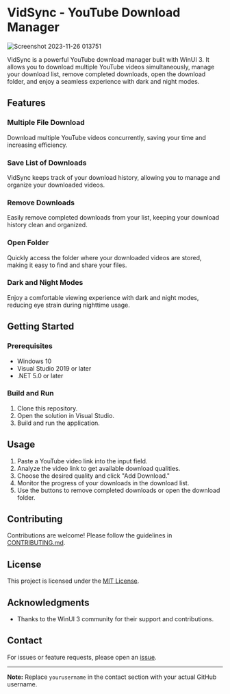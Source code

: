 # VidSync - YouTube Download Manager
![Screenshot 2023-11-26 013751](https://github.com/manusoft/Youtube-Downloader/assets/83714923/988b5d73-818b-44d3-b377-36333642e848)

VidSync is a powerful YouTube download manager built with WinUI 3. It allows you to download multiple YouTube videos simultaneously, manage your download list, remove completed downloads, open the download folder, and enjoy a seamless experience with dark and night modes.

## Features

### Multiple File Download
Download multiple YouTube videos concurrently, saving your time and increasing efficiency.

### Save List of Downloads
VidSync keeps track of your download history, allowing you to manage and organize your downloaded videos.

### Remove Downloads
Easily remove completed downloads from your list, keeping your download history clean and organized.

### Open Folder
Quickly access the folder where your downloaded videos are stored, making it easy to find and share your files.

### Dark and Night Modes
Enjoy a comfortable viewing experience with dark and night modes, reducing eye strain during nighttime usage.

## Getting Started

### Prerequisites
- Windows 10
- Visual Studio 2019 or later
- .NET 5.0 or later

### Build and Run
1. Clone this repository.
2. Open the solution in Visual Studio.
3. Build and run the application.

## Usage

1. Paste a YouTube video link into the input field.
2. Analyze the video link to get available download qualities.
3. Choose the desired quality and click "Add Download."
4. Monitor the progress of your downloads in the download list.
5. Use the buttons to remove completed downloads or open the download folder.

## Contributing

Contributions are welcome! Please follow the guidelines in [CONTRIBUTING.md](CONTRIBUTING.md).

## License

This project is licensed under the [MIT License](LICENSE).

## Acknowledgments

- Thanks to the WinUI 3 community for their support and contributions.

## Contact

For issues or feature requests, please open an [issue](https://github.com/manusoft/vidsync/issues).

---

**Note:** Replace `yourusername` in the contact section with your actual GitHub username.

